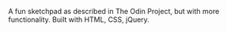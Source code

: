 A fun sketchpad as described in The Odin Project, but with more functionality. Built with HTML, CSS, jQuery.
